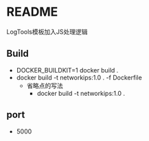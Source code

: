 # README

LogTools模板加入JS处理逻辑

## Build

* DOCKER_BUILDKIT=1 docker build .
* docker build -t networkips:1.0 . -f Dockerfile
  * 省略点的写法
    * docker build -t networkips:1.0 .

## port

* 5000

